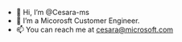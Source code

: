 - 👋 Hi, I’m @Cesara-ms
- 👀 I’m a Micorosft Customer Engineer.
- 📫 You can reach me at cesara@microsoft.com

<!---
Cesara-ms/Cesara-ms is a ✨ special ✨ repository because its `README.md` (this file) appears on your GitHub profile.
You can click the Preview link to take a look at your changes.
--->
